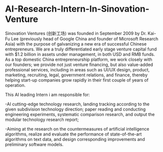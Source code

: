 # AI-Research-Intern-In-Sinovation-Venture

Sinovation Ventures (创新工场) was founded in September 2009 by Dr. Kai-Fu Lee (previously head of Google China and founder of Microsoft Research Asia) with the purpose of galvanizing a new era of successful Chinese entrepreneurs. We are a truly differentiated early stage venture capital fund with $1.2 billion in assets under management, in both USD and RMB funds. As a top domestic China entrepreneurship platform, we work closely with our founders; we provide not just venture financing, but also value-added professional services, including in areas such as UI/UX design, product, marketing, recruiting, legal, government relations, and finance, thereby helping start-up companies grow rapidly in their first couple of years of operation.

This AI leading Intern i am responsible for:

-AI cutting-edge technology research, landing tracking according to the given subdivision technology direction; paper reading and conducting engineering experiments, systematic comparison research, and output the modular technology research report;

-Aiming at the research on the countermeasures of artificial intelligence algorithms, realize and evaluate the performance of state-of-the-art algorithms on text data, and design corresponding improvements and preliminary software models.
